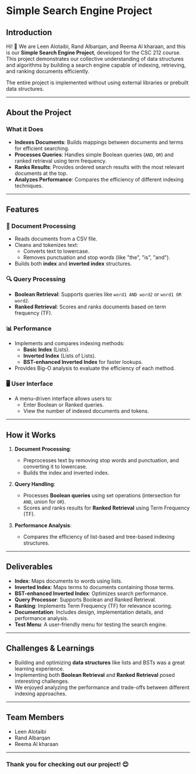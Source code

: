# Simple Search Engine Project

## Introduction

Hi! 👋 We are Leen Alotaibi, Rand Albarqan, and Reema Al kharaan, and this is our **Simple Search Engine Project**, developed for the CSC 212 course. This project demonstrates our collective understanding of data structures and algorithms by building a search engine capable of indexing, retrieving, and ranking documents efficiently. 

The entire project is implemented without using external libraries or prebuilt data structures.

---

## About the Project

### What it Does
- **Indexes Documents**: Builds mappings between documents and terms for efficient searching.
- **Processes Queries**: Handles simple Boolean queries (`AND`, `OR`) and ranked retrieval using term frequency.
- **Ranks Results**: Provides ordered search results with the most relevant documents at the top.
- **Analyzes Performance**: Compares the efficiency of different indexing techniques.

---

## Features

### 📄 Document Processing
- Reads documents from a CSV file.
- Cleans and tokenizes text:
  - Converts text to lowercase.
  - Removes punctuation and stop words (like "the", "is", "and").
- Builds both **index** and **inverted index** structures.

### 🔍 Query Processing
- **Boolean Retrieval**: Supports queries like `word1 AND word2` or `word1 OR word2`.
- **Ranked Retrieval**: Scores and ranks documents based on term frequency (TF).

### 📊 Performance
- Implements and compares indexing methods:
  - **Basic Index** (Lists).
  - **Inverted Index** (Lists of Lists).
  - **BST-enhanced Inverted Index** for faster lookups.
- Provides Big-O analysis to evaluate the efficiency of each method.

### 🖥️ User Interface
- A menu-driven interface allows users to:
  - Enter Boolean or Ranked queries.
  - View the number of indexed documents and tokens.

---

## How it Works

1. **Document Processing**:
   - Preprocesses text by removing stop words and punctuation, and converting it to lowercase.
   - Builds the index and inverted index.
   
2. **Query Handling**:
   - Processes **Boolean queries** using set operations (intersection for `AND`, union for `OR`).
   - Scores and ranks results for **Ranked Retrieval** using Term Frequency (TF).

3. **Performance Analysis**:
   - Compares the efficiency of list-based and tree-based indexing structures.

---

## Deliverables

- **Index**: Maps documents to words using lists.
- **Inverted Index**: Maps terms to documents containing those terms.
- **BST-enhanced Inverted Index**: Optimizes search performance.
- **Query Processor**: Supports Boolean and Ranked Retrieval.
- **Ranking**: Implements Term Frequency (TF) for relevance scoring.
- **Documentation**: Includes design, implementation details, and performance analysis.
- **Test Menu**: A user-friendly menu for testing the search engine.

---

## Challenges & Learnings

- Building and optimizing **data structures** like lists and BSTs was a great learning experience.
- Implementing both **Boolean Retrieval** and **Ranked Retrieval** posed interesting challenges.
- We enjoyed analyzing the performance and trade-offs between different indexing approaches.

---

## Team Members

- Leen Alotaibi
- Rand Albarqan
- Reema Al kharaan

---

### Thank you for checking out our project! 😊 
